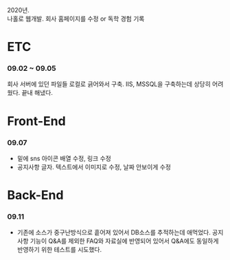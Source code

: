 2020년.  
나홀로 웹개발. 회사 홈페이지를 수정 or 독학 경험 기록
  
  
# ETC
### 09.02 ~ 09.05
회사 서버에 있던 파일들 로컬로 긁어와서 구축. IIS, MSSQL을 구축하는데 상당히 어려웠다. 끝내 해냈다.
  
  
# Front-End
### 09.07 
- 밑에 sns 아이콘 배열 수정, 링크 수정
- 공지사항 글자. 텍스트에서 이미지로 수정, 날짜 안보이게 수정
  
  
# Back-End
### 09.11
- 기존에 소스가 중구난방식으로 흩어져 있어서 DB소스를 추적하는데 애먹었다. 공지사항 기능이 Q&A를 제외한 FAQ와 자료실에 반영되어 있어서 Q&A에도 동일하게 반영하기 위한 테스트를 시도했다.
